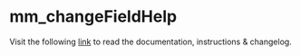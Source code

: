 # mm_changeFieldHelp

Visit the following [link](http://code.divandesign.biz/modx/mm_changefieldhelp) to read the documentation, instructions & changelog.